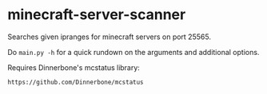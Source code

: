 # minecraft-server-scanner
Searches given ipranges for minecraft servers on port 25565.

Do `main.py -h` for a quick rundown on the arguments and additional options.


Requires Dinnerbone's mcstatus library:

`https://github.com/Dinnerbone/mcstatus`

